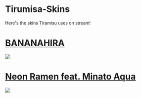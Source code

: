 # Tirumisa-Skins
Here's the skins Tiramisu uses on stream! 

# [BANANAHIRA](https://drive.google.com/file/d/1M_SB0E-f8JakVPyYTzlefhmM82md3y1-/view)
![](https://i.imgur.com/QbTiksi.png)

# [Neon Ramen feat. Minato Aqua](https://drive.google.com/file/d/11bejoC06AxegGoDEOjVttFGrqa5TeyBg/view)
![](https://i.imgur.com/SVj6qul.png)
